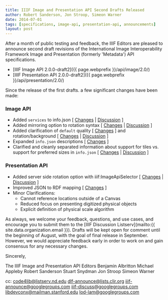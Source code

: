 ```yaml
---
title: IIIF Image and Presentation API Second Drafts Released
author: Robert Sanderson, Jon Stroop, Simeon Warner
date: 2014-07-01
tags: [specifications, image-api, presentation-api, announcements]
layout: post
---
```


After a month of public testing and feedback, the IIIF Editors are pleased to announce second draft revisions of the International Image Interoperability Framework Image and Presentation (formerly 'Metadata') API specifications.

 * [IIIF Image API 2.0.0-draft2]({{ page.webprefix }}/api/image/2.0/)
 * [IIIF Presentation API 2.0.0-draft2]({{ page.webprefix }}/api/presentation/2.0/)

Since the release of the first drafts. a few significant changes have been made:

### Image API

 * Added `services` to info.json [ [Changes](https://github.com/IIIF/iiif.io/commit/801e9e1628f34c77001d2b151df8efb88e1c688a) \| [Discussion](https://groups.google.com/d/msg/iiif-discuss/4rp3OvK0jtI/Gow0pF45bMIJ) ]
 * Added mirroring option to rotation syntax [ [Changes](https://github.com/IIIF/iiif.io/commit/93869af7e4fee290c044392e0858d1805cf26e80) \| [Discussion](https://groups.google.com/forum/#!topic/iiif-discuss/J7u9cyKZKU4) ]
 * Added clarification of `default` quality [ [Changes](https://github.com/IIIF/iiif.io/commit/dd54d7dfaf4bd2b5ade8b1ab16b8ada8687eb7bb) ] and rotation/background [ [Changes](https://github.com/IIIF/iiif.io/commit/b2d6bfe59bd3fdbe3147c88333d2c922f4caf1d6) \| [Discussion](https://groups.google.com/forum/#!topic/iiif-discuss/AnXBvw_gVI0) ]
 * Expanded `info.json` descriptions [ [Changes](https://github.com/IIIF/iiif.io/commit/044da46a2eea17374f2604036bd4c066788cf95b) ]
 * Clarified and cleanly separated information about support for tiles vs. support for preferred sizes in `info.json` [ [Changes](https://github.com/IIIF/iiif.io/commit/15c8445403d8ed72f300f8a3da6de2ce05cc8475) \| [Discussion](https://groups.google.com/forum/#!topic/iiif-discuss/YOAAcALqoAE) ]


### Presentation API

* Added server side rotation option with iiif:ImageApiSelector [ [Changes](https://github.com/IIIF/iiif.io/commit/f94fda233731b4140a922ee673f09fd2f04dc053) \| [Discussion](https://groups.google.com/forum/#!topic/iiif-discuss/k2Lu6INn5KM) ]
* Improved JSON to RDF mapping [ [Changes](https://github.com/IIIF/iiif.io/commit/522f1664f244d3a6f35b05db4d66a7833b9b6bd2) ]
* Minor Clarifications:
  * Cannot reference locations outside of a Canvas
  * Reduced focus on presenting digitized physical objects
  * Explicit definition of physical scale algorithm

As always, we welcome your feedback, questions, and use cases, and encourage you to submit them to the [IIIF Discussion Listserv](mailto:{{ site.data.organization.email }}). Drafts will be kept open for comment until the beginning of August, with the goal of final release in September. However, we would appreciate feedback early in order to work on and gain consensus for any necessary changes.

Sincerely,

The IIIF Image and Presentation API Editors
Benjamin Albritton
Michael Appleby
Robert Sanderson
Stuart Snydman
Jon Stroop
Simeon Warner

cc:
code4lib@listserv.nd.edu
dlf-announce@lists.clir.org
iiif-announce@googlegroups.com
iiif-discuss@googlegroups.com
libdevconx@mailman.stanford.edu
lod-lam@googlegroups.com
